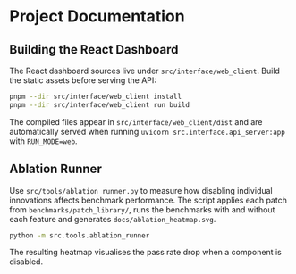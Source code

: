 # Project Documentation

## Building the React Dashboard

The React dashboard sources live under `src/interface/web_client`. Build the static assets before serving the API:

```bash
pnpm --dir src/interface/web_client install
pnpm --dir src/interface/web_client run build
```

The compiled files appear in `src/interface/web_client/dist` and are automatically served when running `uvicorn src.interface.api_server:app` with `RUN_MODE=web`.

## Ablation Runner

Use `src/tools/ablation_runner.py` to measure how disabling individual innovations affects benchmark performance. The script applies each patch from `benchmarks/patch_library/`, runs the benchmarks with and without each feature and generates `docs/ablation_heatmap.svg`.

```bash
python -m src.tools.ablation_runner
```

The resulting heatmap visualises the pass rate drop when a component is disabled.
